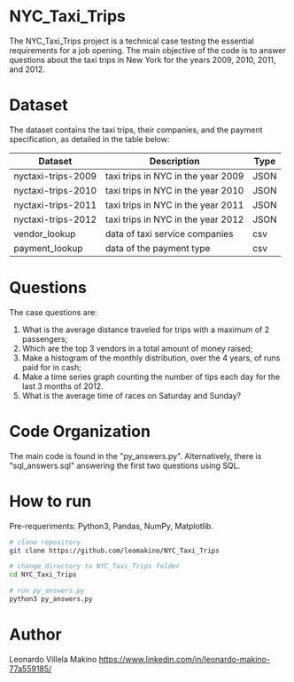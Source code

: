 # NYC_Taxi_Trips
The NYC_Taxi_Trips project is a technical case testing the essential requirements for a job opening.  The main objective of the code is to answer questions about the taxi trips in New York for the years 2009, 2010, 2011, and 2012.

# Dataset
The dataset contains the taxi trips, their companies, and the payment specification, as detailed in the table below:

| Dataset            | Description                        | Type |
|--------------------|------------------------------------|------|
| nyctaxi-trips-2009 | taxi trips in NYC in the year 2009 | JSON |
| nyctaxi-trips-2010 | taxi trips in NYC in the year 2010 | JSON |
| nyctaxi-trips-2011 | taxi trips in NYC in the year 2011 | JSON |
| nyctaxi-trips-2012 | taxi trips in NYC in the year 2012 | JSON |
| vendor_lookup      | data of taxi service companies     | csv  |
| payment_lookup     | data of the payment type           | csv  |

# Questions
The case questions are:
  1. What is the average distance traveled for trips with a maximum of 2 passengers;
  2. Which are the top 3 vendors in a total amount of money raised;
  3. Make a histogram of the monthly distribution, over the 4 years, of runs paid for in cash;
  4. Make a time series graph counting the number of tips each day for the last 3 months of 2012.
  1. What is the average time of races on Saturday and Sunday?

# Code Organization
The main code is found in the "py_answers.py". Alternatively, there is "sql_answers.sql" answering the first two questions using SQL.

# How to run
Pre-requeriments: Python3, Pandas, NumPy, Matplotlib.
```bash
# clone repository
git clone https://github.com/leomakino/NYC_Taxi_Trips

# change directory to NYC_Taxi_Trips folder
cd NYC_Taxi_Trips

# run py_answers.py
python3 py_answers.py
```

# Author
Leonardo Villela Makino
https://www.linkedin.com/in/leonardo-makino-77a559185/
